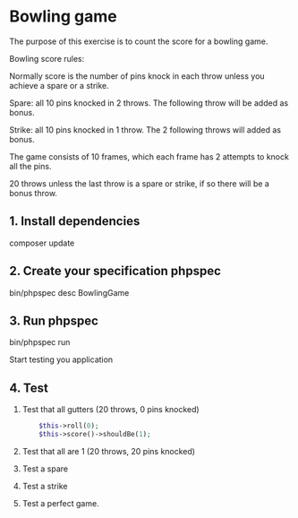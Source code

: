 # Bowling game

The purpose of this exercise is to count the score for a bowling game.

Bowling score rules:

Normally score is the number of pins knock in each throw unless you achieve a spare or a strike.

Spare: all 10 pins knocked in 2 throws. The following throw will be added as bonus.

Strike: all 10 pins knocked in 1 throw. The 2 following throws will added as bonus.

The game consists of 10 frames, which each frame has 2 attempts to knock all the pins.


20 throws unless the last throw is a spare or strike, if so there will be a bonus throw.


## 1. Install dependencies

composer update

## 2. Create your specification phpspec

bin/phpspec desc BowlingGame

## 3. Run phpspec

bin/phpspec run

Start testing you application

## 4. Test

1. Test that all gutters (20 throws, 0 pins knocked)

    ```php
        $this->roll(0);
        $this->score()->shouldBe(1);
    ```

2.  Test that all are 1 (20 throws, 20 pins knocked)

3.  Test a spare

4. Test a strike

5. Test a perfect game.
